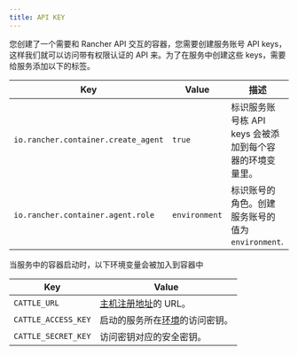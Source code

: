 ```yaml
---
title: API KEY
---
```


您创建了一个需要和 Rancher API 交互的容器，您需要创建服务账号 API keys，这样我们就可以访问带有权限认证的 API 来。为了在服务中创建这些 keys，需要给服务添加以下的标签。

| Key                                 | Value         | 描述                                                     |
| ----------------------------------- | ------------- | -------------------------------------------------------- |
| `io.rancher.container.create_agent` | `true`        | 标识服务账号栋 API keys 会被添加到每个容器的环境变量里。 |
| `io.rancher.container.agent.role`   | `environment` | 标识账号的角色。创建服务账号的值为`environment`.         |

当服务中的容器启动时，以下环境变量会被加入到容器中

| Key                 | Value                                                                               |
| ------------------- | ----------------------------------------------------------------------------------- |
| `CATTLE_URL`        | [主机注册地址](/docs/rancher1/_index#主机注册)的 URL。                              |
| `CATTLE_ACCESS_KEY` | 启动的服务所在[环境](/docs/rancher1/configurations/environments/_index)的访问密钥。 |
| `CATTLE_SECRET_KEY` | 访问密钥对应的安全密钥。                                                            |
